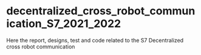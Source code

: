 # decentralized_cross_robot_communication_S7_2021_2022
Here the report, designs, test and code related to the S7 Decentralized cross robot communication
